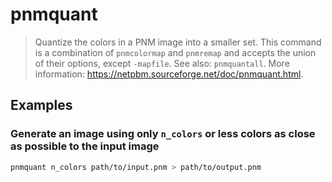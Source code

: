 # pnmquant

> Quantize the colors in a PNM image into a smaller set. This command is a combination of `pnmcolormap` and `pnmremap` and accepts the union of their options, except `-mapfile`. See also: `pnmquantall`. More information: <https://netpbm.sourceforge.net/doc/pnmquant.html>.

## Examples

### Generate an image using only `n_colors` or less colors as close as possible to the input image

```bash
pnmquant n_colors path/to/input.pnm > path/to/output.pnm
```
